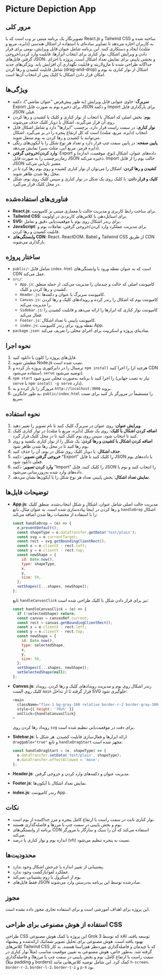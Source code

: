 # Picture Depiction App

## مرور کلی

تصویرنگار یک برنامه مبتنی بر وب است که با React.js و Tailwind CSS ساخته شده و به کاربران اجازه می‌دهد تا تصاویر ساده‌ای
با استفاده از اشکال هندسی (دایره، مربع و مثلث) ایجاد و دستکاری کنند. این برنامه شامل عنوان قابل ویرایش، بومی برای قرار
دادن و ویرایش اشکال، نوار کناری برای انتخاب ابزارها، قابلیت وارد کردن/خروجی گرفتن فایل‌های JSON، و بخشی پایینی برای
نمایش تعداد اشکال است. پروژه با اجزای جداگانه طراحی شده تا ماژولاریته و قابلیت نگهداری آن افزایش یابد. ویژگی‌های جدید
شامل قابلیت کشیدن و رها کردن (drag-and-drop) اشکال از نوار کناری به بوم و امکان قرار دادن اشکال با کلیک پس از انتخاب
آن‌ها است.

## ویژگی‌ها

- **سربرگ**: حاوی عنوانی قابل ویرایش (به طور پیش‌فرض "عنوان نقاشی")، دکمه Export برای ذخیره بوم به صورت فایل JSON و دکمه
  Import برای بارگذاری فایل JSON قبلی.
- **بوم**: بخش اصلی که اشکال با انتخاب از نوار کناری و کلیک یا کشیدن و رها کردن روی آن قرار می‌گیرند. اشکال با دوبار
  کلیک حذف می‌شوند.
- **نوار کناری**: در سمت راست قرار دارد، برچسب "ابزارها" دارد و شامل اشکال قابل انتخاب (دایره، مربع، مثلث) است که کل
  ارتفاع پنجره را در بر می‌گیرد. اشکال می‌توانند با کشیدن و رها کردن به بوم منتقل شوند.
- **پایین صفحه**: در پایین سمت چپ قرار دارد و تعداد هر نوع شکل را با آیکون‌های رنگی (دایره قرمز، مربع آبی، مثلث سبز)
  نمایش می‌دهد.
- **وارد کردن/خروجی گرفتن**: Export داده‌های عنوان، اشکال (نوع، موقعیت، اندازه) و زمان‌برچسب را به صورت فایل JSON ذخیره
  می‌کند. Import حالت بوم را از فایل JSON معتبر بازیابی می‌کند.
- **کشیدن و رها کردن**: اشکال را می‌توان از نوار کناری کشیده و روی بوم رها کرد تا در محل رها شدن ظاهر شوند.
- **کلیک و قرار دادن**: با کلیک روی یک شکل در نوار کناری و سپس کلیک روی بوم، شکل در محل کلیک قرار می‌گیرد.

## فناوری‌های استفاده‌شده

- **React.js**: برای ساخت رابط کاربری و مدیریت حالت با معماری مبتنی بر کامپوننت.
- **Tailwind CSS**: برای استایل‌دهی با کلاس‌های کاربردی در اولویت.
- **SVG**: برای رندر اشکال روی بوم با موقعیت‌یابی دقیق و تعامل.
- **JavaScript**: برای مدیریت عملکرد وارد کردن/خروجی گرفتن، تعاملات بوم و قابلیت کشیدن و رها کردن.
- **وابستگی‌های CDN**: React، ReactDOM، Babel و Tailwind CSS از طریق CDN بارگذاری می‌شوند.

## ساختار پروژه

- `public/`: شامل فایل `index.html` است که به عنوان نقطه ورود با وابستگی‌های CDN عمل می‌کند.
- `src/`:
    - `App.js`: کامپوننت اصلی که حالت و چیدمان را مدیریت می‌کند، از جمله منطق کشیدن و رها کردن و کلیک.
    - `Header.js`: کامپوننت سربرگ با عنوان و دکمه‌ها.
    - `Canvas.js`: کامپوننت بوم که اشکال را رندر کرده و رویدادهای کلیک و رها کردن را مدیریت می‌کند.
    - `Sidebar.js`: کامپوننت نوار کناری که ابزارها را ارائه می‌دهد و قابلیت کشیدن را فعال می‌کند.
    - `Footer.js`: کامپوننت پایینی با تعداد اشکال.
    - `index.js`: نقطه ورود برای رندر کامپوننت App.
- `package.json`: متادیتای پروژه و اسکریپت برای اجرای محلی را تعریف می‌کند.

## نحوه اجرا

1. فایل‌های پروژه را کلون یا دانلود کنید.
2. مطمئن شوید Node.js نصب شده است.
3. ترمینال را در دایرکتوری پروژه باز کرده و `npm install` را اجرا کنید (هرچند از CDN استفاده می‌شود، `serve` توصیه
   می‌شود).
4. `npm start` را اجرا کنید تا برنامه به‌صورت محلی سرو شود (نیاز به نصب جهانی `serve` با `npm install -g serve` دارد).
5. مرورگر را باز کرده و به `http://localhost:3000` بروید.
6. به طور جایگزین، `public/index.html` را مستقیماً در مرورگر باز کنید برای تست سریع.

## نحوه استفاده

1. **ویرایش عنوان**: روی عنوان در سربرگ کلیک کنید تا نام تصویر را تغییر دهید.
2. **اضافه کردن اشکال با کلیک**: روی یک شکل (دایره، مربع یا مثلث) در نوار کناری کلیک کنید تا انتخاب شود، سپس روی بوم
   کلیک کنید تا در محل کلیک قرار گیرد.
3. **اضافه کردن اشکال با کشیدن و رها کردن**: یک شکل را از نوار کناری بکشید و روی بوم رها کنید تا در محل رها شدن ظاهر
   شود.
4. **حذف اشکال**: با دوبار کلیک روی شکل در بوم، آن را حذف کنید.
5. **خروجی گرفتن تصویر**: دکمه "Export" را کلیک کنید تا فایل JSON با داده‌های بوم فعلی دانلود شود.
6. **وارد کردن تصویر**: دکمه "Import" را کلیک کنید، فایل JSON را انتخاب کنید و بوم با داده‌های وارد شده به‌روزرسانی
   می‌شود.
7. **نمایش تعداد اشکال**: بخش پایینی تعداد هر نوع شکل را با آیکون‌ها نشان می‌دهد.

## توضیحات فایل‌ها

- **App.js**: مدیریت حالت اصلی شامل عنوان، اشکال و شکل انتخاب‌شده. منطق کلیک و رها کردن در اینجا پیاده‌سازی شده است. به
  عنوان مثال، تابع `handleDrop` اشکال را با استفاده از مختصات رها شدن اضافه می‌کند:
  ```javascript
  const handleDrop = (e) => {
    e.preventDefault();
    const shapeType = e.dataTransfer.getData('text/plain');
    const svg = e.currentTarget;
    const rect = svg.getBoundingClientRect();
    const x = e.clientX - rect.left;
    const y = e.clientY - rect.top;
    const newShape = {
      id: Date.now(),
      type: shapeType,
      x,
      y,
      size: 50,
    };
    setShapes([...shapes, newShape]);
  };
  ```
  تابع `handleCanvasClick` نیز برای قرار دادن شکل با کلیک طراحی شده است:
  ```javascript
  const handleCanvasClick = (e) => {
    if (!selectedShape) return;
    const canvas = canvasRef.current;
    const rect = canvas.getBoundingClientRect();
    const x = e.clientX - rect.left;
    const y = e.clientY - rect.top;
    const newShape = {
      id: Date.now(),
      type: selectedShape,
      x,
      y,
      size: 50,
    };
    setShapes([...shapes, newShape]);
    setSelectedShape(null);
  };
  ```

- **Canvas.js**: رندر اشکال روی بوم و مدیریت رویدادهای کلیک و رها کردن. رویداد کلیک روی المنت `main` قرار گرفته تا از
  تداخل SVG جلوگیری شود:
  ```javascript
  <main
    className="flex-1 bg-gray-100 relative border-r-2 border-gray-300 p-4"
    style={{ height: '70vh' }}
    onClick={handleCanvasClick}
  >
  ```
  رویداد رها کردن روی `svg` برای دقت در موقعیت‌یابی تنظیم شده است.

- **Sidebar.js**: ارائه ابزارها و فعال‌سازی قابلیت کشیدن. هر شکل با `draggable="true"` و تابع `handleDragStart` مجهز شده
  است:
  ```javascript
  const handleDragStart = (e, shapeType) => {
    e.dataTransfer.setData('text/plain', shapeType);
    e.dataTransfer.effectAllowed = 'move';
  };
  ```

- **Header.js**: مدیریت عنوان و دکمه‌های وارد کردن و خروجی گرفتن.
- **Footer.js**: نمایش تعداد اشکال با آیکون‌ها.
- **index.js**: رندر کامپوننت App .

## نکات

- نوار کناری ثابت در سمت راست با ارتفاع کامل پنجره و مرز جداکننده از بوم است.
- بوم و بخش پایینی در سمت چپ با مرزها و فاصله‌گذاری هستند.
- برنامه از وابستگی‌های CDN استفاده می‌کند که آن را سبک و سازگار با مرورگر می‌کند.
- اندازه بوم و نوار کناری با درصد (vh) نسبت به پنجره تنظیم می‌شود.

## محدودیت‌ها

- پشتیبانی از تغییر اندازه یا چرخش اشکال وجود ندارد.
- عملکرد لغو/بازگشت وجود ندارد.
- بوم از اسکرول یا زوم پشتیبانی نمی‌کند.
- فقط فایل‌های JSON صادرشده توسط این برنامه به‌درستی وارد می‌شوند.

## مجوز

این پروژه برای اهداف آموزشی است و برای استفاده تجاری مجوز داده نشده است.

## استفاده از هوش مصنوعی برای طراحی CSS

طراحی CSS این پروژه با کمک هوش مصنوعی Grok 3 که توسط xAI توسعه یافته، بهبود یافته است. هوش مصنوعی برای تحلیل تصویر
شماتیک ارائه‌شده و پیشنهاد کلاس‌های Tailwind CSS که با چیدمان و فاصله‌گذاری موردنظر هم‌راستا هستند، به کار گرفته شد.
به‌طور خاص، هوش مصنوعی به تعیین موقعیت مناسب (مثلاً نوار کناری در سمت راست با ارتفاع کامل، بوم و بخش پایینی در سمت چپ با
مرزها) و فاصله‌گذاری (مثلاً padding و borders) کمک کرد. این شامل توصیه کلاس‌هایی مانند `h-screen`، `border-r-2`،
`border-l-2`، `border-t-2` و `p-4` بود.

